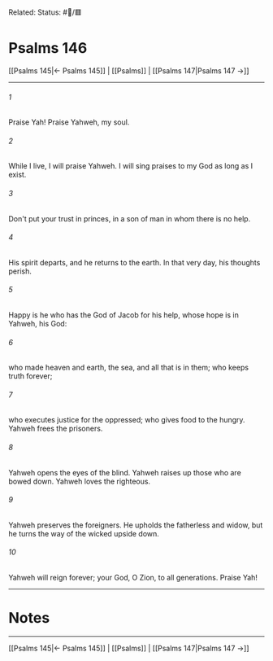 Related:
Status: #📖/🟥
# Psalms 146

[[Psalms 145|← Psalms 145]] | [[Psalms]] | [[Psalms 147|Psalms 147 →]]
***



###### 1 
Praise Yah! Praise Yahweh, my soul. 

###### 2 
While I live, I will praise Yahweh. I will sing praises to my God as long as I exist. 

###### 3 
Don't put your trust in princes, in a son of man in whom there is no help. 

###### 4 
His spirit departs, and he returns to the earth. In that very day, his thoughts perish. 

###### 5 
Happy is he who has the God of Jacob for his help, whose hope is in Yahweh, his God: 

###### 6 
who made heaven and earth, the sea, and all that is in them; who keeps truth forever; 

###### 7 
who executes justice for the oppressed; who gives food to the hungry. Yahweh frees the prisoners. 

###### 8 
Yahweh opens the eyes of the blind. Yahweh raises up those who are bowed down. Yahweh loves the righteous. 

###### 9 
Yahweh preserves the foreigners. He upholds the fatherless and widow, but he turns the way of the wicked upside down. 

###### 10 
Yahweh will reign forever; your God, O Zion, to all generations. Praise Yah!

---
# Notes


***
[[Psalms 145|← Psalms 145]] | [[Psalms]] | [[Psalms 147|Psalms 147 →]]

